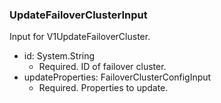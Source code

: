 ### UpdateFailoverClusterInput
Input for V1UpdateFailoverCluster.

- id: System.String
  - Required. ID of failover cluster.
- updateProperties: FailoverClusterConfigInput
  - Required. Properties to update.
